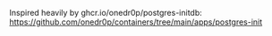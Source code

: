 Inspired heavily by ghcr.io/onedr0p/postgres-initdb:
https://github.com/onedr0p/containers/tree/main/apps/postgres-init